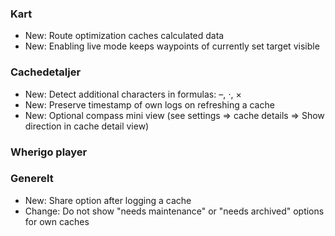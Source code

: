 
### Kart
- New: Route optimization caches calculated data
- New: Enabling live mode keeps waypoints of currently set target visible

### Cachedetaljer
- New: Detect additional characters in formulas: –, ⋅, ×
- New: Preserve timestamp of own logs on refreshing a cache
- New: Optional compass mini view (see settings => cache details => Show direction in cache detail view)

### Wherigo player

### Generelt
- New: Share option after logging a cache
- Change: Do not show "needs maintenance" or "needs archived" options for own caches

